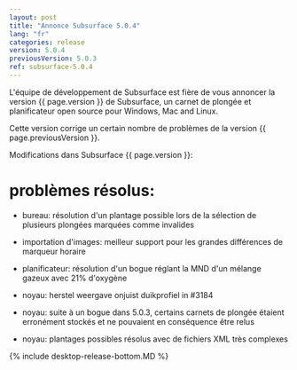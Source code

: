 ```yaml
---
layout: post
title: "Annonce Subsurface 5.0.4"
lang: "fr"
categories: release
version: 5.0.4
previousVersion: 5.0.3
ref: subsurface-5.0.4
---
```


L'équipe de développement de Subsurface est fière de vous annoncer la version {{ page.version }} de Subsurface, un carnet de plongée et planificateur open source pour Windows, Mac and Linux.

Cette version corrige un certain nombre de problèmes de la version {{ page.previousVersion }}.

Modifications dans Subsurface {{ page.version }}:

# problèmes résolus:

- bureau: résolution d'un plantage possible lors de la sélection de plusieurs plongées marquées comme invalides

- importation d'images: meilleur support pour les grandes différences de marqueur horaire

- planificateur: résolution d'un bogue réglant la MND d'un mélange gazeux avec 21% d'oxygène

- noyau: herstel weergave onjuist duikprofiel in #3184

- noyau: suite à un bogue dans 5.0.3, certains carnets de plongée étaient erronément stockés et ne pouvaient en conséquence être relus

- noyau: plantages possibles résolus avec de fichiers XML très complexes


{% include desktop-release-bottom.MD %}
